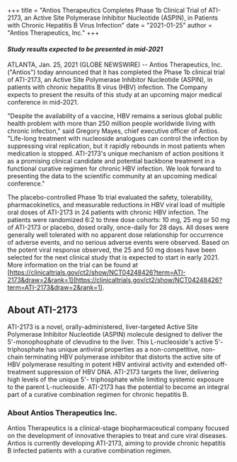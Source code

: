 +++
title = "Antios Therapeutics Completes Phase 1b Clinical Trial of ATI-2173, an Active Site Polymerase Inhibitor Nucleotide (ASPIN), in Patients with Chronic Hepatitis B Virus Infection"
date = "2021-01-25"
author = "Antios Therapeutics, Inc."
+++


#### *Study results expected to be presented in mid-2021*


ATLANTA, Jan. 25, 2021 (GLOBE NEWSWIRE) -- Antios Therapeutics, Inc. ("Antios") today announced that it has completed the Phase 1b clinical trial of ATI-2173, an Active Site Polymerase Inhibitor Nucleotide (ASPIN), in patients with chronic hepatitis B virus (HBV) infection. The Company expects to present the results of this study at an upcoming major medical conference in mid-2021.

"Despite the availability of a vaccine, HBV remains a serious global public health problem with more than 250 million people worldwide living with chronic infection," said Gregory Mayes, chief executive officer of Antios. "Life-long treatment with nucleoside analogues can control the infection by suppressing viral replication, but it rapidly rebounds in most patients when medication is stopped. ATI-2173's unique mechanism of action positions it as a promising clinical candidate and potential backbone treatment in a functional curative regimen for chronic HBV infection. We look forward to presenting the data to the scientific community at an upcoming medical conference."

The placebo-controlled Phase 1b trial evaluated the safety, tolerability, pharmacokinetics, and measurable reductions in HBV viral load of multiple oral doses of ATI-2173 in 24 patients with chronic HBV infection. The patients were randomized 6:2 to three dose cohorts: 10 mg, 25 mg or 50 mg of ATI-2173 or placebo, dosed orally, once-daily for 28 days. All doses were generally well tolerated with no apparent dose relationship for occurrence of adverse events, and no serious adverse events were observed. Based on the potent viral response observed, the 25 and 50 mg doses have been selected for the next clinical study that is expected to start in early 2021. More information on the trial can be found at [https://clinicaltrials.gov/ct2/show/NCT04248426?term=ATI-2173&draw=2&rank=1](https://clinicaltrials.gov/ct2/show/NCT04248426?term=ATI-2173&draw=2&rank=1).


## About ATI-2173
ATI-2173 is a novel, orally-administered, liver-targeted Active Site Polymerase Inhibitor Nucleotide (ASPIN) molecule designed to deliver the 5'-monophosphate of clevudine to the liver. This L-nucleoside's active 5'-triphosphate has unique antiviral properties as a non-competitive, non-chain terminating HBV polymerase inhibitor that distorts the active site of HBV polymerase resulting in potent HBV antiviral activity and extended off-treatment suppression of HBV DNA. ATI-2173 targets the liver, delivering high levels of the unique 5'- triphosphate while limiting systemic exposure to the parent L-nucleoside. ATI-2173 has the potential to become an integral part of a curative combination regimen for chronic hepatitis B.

### About Antios Therapeutics Inc.
Antios Therapeutics is a clinical-stage biopharmaceutical company focused on the development of innovative therapies to treat and cure viral diseases. Antios is currently developing ATI-2173, aiming to provide chronic hepatitis B infected patients with a curative combination regimen.


